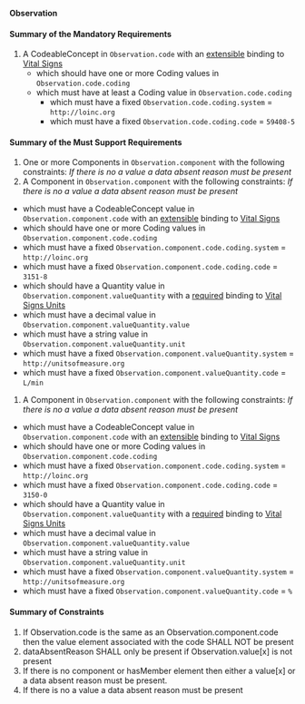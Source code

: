 
**Observation**

#### Summary of the Mandatory Requirements
1.  A  CodeableConcept  in `Observation.code`
with an [extensible](http://hl7.org/fhir/R4/terminologies.html#extensible)
 binding to [Vital Signs](http://hl7.org/fhir/ValueSet/observation-vitalsignresult)
      - which should have one or more  Coding values  in `Observation.code.coding`
      - which must have at least  a  Coding value  in `Observation.code.coding`
         - which must have a fixed `Observation.code.coding.system` = `http://loinc.org`
         - which must have a fixed `Observation.code.coding.code` = `59408-5`

#### Summary of the Must Support Requirements
1. One or more  Components  in `Observation.component`
 with the following constraints: *If there is no a value a data absent reason must be present*
1.  A  Component  in `Observation.component`
 with the following constraints: *If there is no a value a data absent reason must be present*
   - which must have a  CodeableConcept value  in `Observation.component.code`
with an [extensible](http://hl7.org/fhir/R4/terminologies.html#extensible)
 binding to [Vital Signs](http://hl7.org/fhir/ValueSet/observation-vitalsignresult)
   - which should have one or more  Coding values  in `Observation.component.code.coding`
   - which must have a fixed `Observation.component.code.coding.system` = `http://loinc.org`
   - which must have a fixed `Observation.component.code.coding.code` = `3151-8`
   - which should have a  Quantity value  in `Observation.component.valueQuantity`
with a [required](http://hl7.org/fhir/R4/terminologies.html#required)
 binding to [Vital Signs Units](http://hl7.org/fhir/ValueSet/ucum-vitals-common|4.0.1)
   - which must have a  decimal value  in `Observation.component.valueQuantity.value`
   - which must have a  string value  in `Observation.component.valueQuantity.unit`
   - which must have a fixed `Observation.component.valueQuantity.system` = `http://unitsofmeasure.org`
   - which must have a fixed `Observation.component.valueQuantity.code` = `L/min`
1.  A  Component  in `Observation.component`
 with the following constraints: *If there is no a value a data absent reason must be present*
   - which must have a  CodeableConcept value  in `Observation.component.code`
with an [extensible](http://hl7.org/fhir/R4/terminologies.html#extensible)
 binding to [Vital Signs](http://hl7.org/fhir/ValueSet/observation-vitalsignresult)
   - which should have one or more  Coding values  in `Observation.component.code.coding`
   - which must have a fixed `Observation.component.code.coding.system` = `http://loinc.org`
   - which must have a fixed `Observation.component.code.coding.code` = `3150-0`
   - which should have a  Quantity value  in `Observation.component.valueQuantity`
with a [required](http://hl7.org/fhir/R4/terminologies.html#required)
 binding to [Vital Signs Units](http://hl7.org/fhir/ValueSet/ucum-vitals-common|4.0.1)
   - which must have a  decimal value  in `Observation.component.valueQuantity.value`
   - which must have a  string value  in `Observation.component.valueQuantity.unit`
   - which must have a fixed `Observation.component.valueQuantity.system` = `http://unitsofmeasure.org`
   - which must have a fixed `Observation.component.valueQuantity.code` = `%`

#### Summary of Constraints
1. If Observation.code is the same as an Observation.component.code then the value element associated with the code SHALL NOT be present
1. dataAbsentReason SHALL only be present if Observation.value[x] is not present
1. If there is no component or hasMember element then either a value[x] or a data absent reason must be present.
1. If there is no a value a data absent reason must be present

